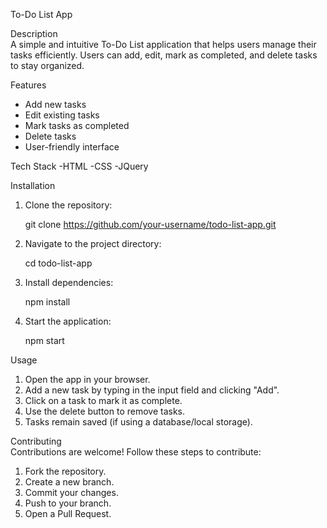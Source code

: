 To-Do List App  

Description  
A simple and intuitive To-Do List application that helps users manage their tasks efficiently. Users can add, edit, mark as completed, and delete tasks to stay organized.  

Features  
- Add new tasks  
- Edit existing tasks  
- Mark tasks as completed  
- Delete tasks  
- User-friendly interface   

Tech Stack
-HTML
-CSS
-JQuery

Installation  
1. Clone the repository:  
   
   git clone https://github.com/your-username/todo-list-app.git
   
2. Navigate to the project directory:  
   
   cd todo-list-app
   
3. Install dependencies:  
   
   npm install
   
4. Start the application:  
   
   npm start
   
Usage  
1. Open the app in your browser.  
2. Add a new task by typing in the input field and clicking "Add".  
3. Click on a task to mark it as complete.  
4. Use the delete button to remove tasks.  
5. Tasks remain saved (if using a database/local storage).  

Contributing  
Contributions are welcome! Follow these steps to contribute:  
1. Fork the repository.  
2. Create a new branch.
3. Commit your changes.  
4. Push to your branch.  
5. Open a Pull Request.  
